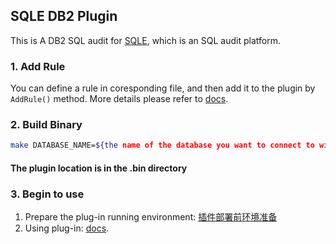 ## SQLE DB2 Plugin

This is A DB2 SQL audit for  [SQLE](https://github.com/actiontech/sqle), which is an SQL audit platform.

### 1. Add Rule

You can define a rule in coresponding file, and then add it to the plugin by `AddRule()` method. More details please
refer to [docs](https://actiontech.github.io/sqle-docs-cn/3.modules/3.7_auditplugin/auditplugin_development.html).

### 2. Build Binary

```bash
make DATABASE_NAME=${the name of the database you want to connect to with the plugin} docker_install
```

#### The plugin location is in the .bin directory


### 3. Begin to use

1. Prepare the plug-in running environment: [插件部署前环境准备](https://github.com/actiontech/sqle/discussions/360)
2. Using plug-in: [docs](https://actiontech.github.io/sqle-docs-cn/3.modules/3.7_auditplugin/auditplugin_management.html).
